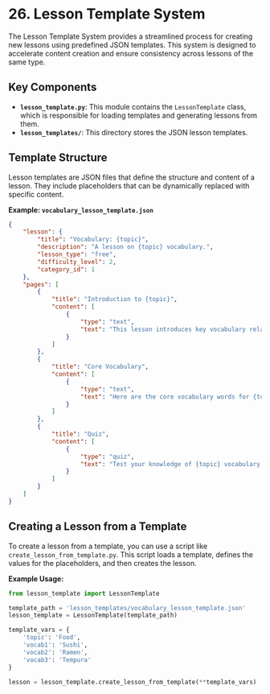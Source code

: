 # 26. Lesson Template System

The Lesson Template System provides a streamlined process for creating new lessons using predefined JSON templates. This system is designed to accelerate content creation and ensure consistency across lessons of the same type.

## Key Components

- **`lesson_template.py`**: This module contains the `LessonTemplate` class, which is responsible for loading templates and generating lessons from them.
- **`lesson_templates/`**: This directory stores the JSON lesson templates.

## Template Structure

Lesson templates are JSON files that define the structure and content of a lesson. They include placeholders that can be dynamically replaced with specific content.

**Example: `vocabulary_lesson_template.json`**

```json
{
    "lesson": {
        "title": "Vocabulary: {topic}",
        "description": "A lesson on {topic} vocabulary.",
        "lesson_type": "free",
        "difficulty_level": 2,
        "category_id": 1
    },
    "pages": [
        {
            "title": "Introduction to {topic}",
            "content": [
                {
                    "type": "text",
                    "text": "This lesson introduces key vocabulary related to {topic}."
                }
            ]
        },
        {
            "title": "Core Vocabulary",
            "content": [
                {
                    "type": "text",
                    "text": "Here are the core vocabulary words for {topic}:\n\n- {vocab1}\n- {vocab2}\n- {vocab3}"
                }
            ]
        },
        {
            "title": "Quiz",
            "content": [
                {
                    "type": "quiz",
                    "text": "Test your knowledge of {topic} vocabulary."
                }
            ]
        }
    ]
}
```

## Creating a Lesson from a Template

To create a lesson from a template, you can use a script like `create_lesson_from_template.py`. This script loads a template, defines the values for the placeholders, and then creates the lesson.

**Example Usage:**

```python
from lesson_template import LessonTemplate

template_path = 'lesson_templates/vocabulary_lesson_template.json'
lesson_template = LessonTemplate(template_path)

template_vars = {
    'topic': 'Food',
    'vocab1': 'Sushi',
    'vocab2': 'Ramen',
    'vocab3': 'Tempura'
}

lesson = lesson_template.create_lesson_from_template(**template_vars)
